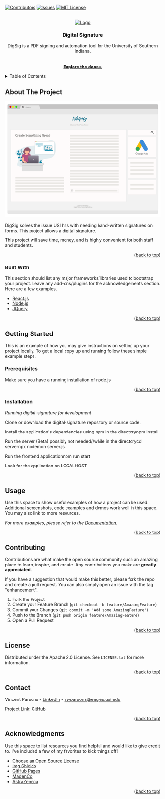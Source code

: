 <div id="top"></div>

<!-- Project Sheilds -->
[![Contributors][contributors-shield]][contributors-url]
[![Issues][issues-shield]][issues-url]
[![MIT License][license-shield]][license-url]



<!-- PROJECT LOGO -->
<br />
<div align="center">
  <a href="https://github.com/VincentParsons/DigSig">
    <img src="images/logo.png" alt="Logo" width="80" height="80">
  </a>

  <h3 align="center">Digital Signature</h3>

  <p align="center">
    DigSig is a PDF signing and automation tool for the University of Southern Indiana.
    <br />
    <br />
    <br />
    <a href="https://github.com/othneildrew/Best-README-Template"><strong>Explore the docs »</strong></a>
    <br />
  </p>
</div>

<!-- TABLE OF CONTENTS -->
<details>
  <summary>Table of Contents</summary>
  <ol>
    <li>
      <a href="#about-the-project">About The Project</a>
      <ul>
        <li><a href="#built-with">Built With</a></li>
      </ul>
    </li>
    <li>
      <a href="#getting-started">Getting Started</a>
      <ul>
        <li><a href="#prerequisites">Prerequisites</a></li>
        <li><a href="#installation">Installation</a></li>
      </ul>
    </li>
    <li><a href="#usage">Usage</a></li>
    <li><a href="#contributing">Contributing</a></li>
    <li><a href="#license">License</a></li>
    <li><a href="#contact">Contact</a></li>
    <li><a href="#acknowledgments">Acknowledgments</a></li>
  </ol>
</details>


<!-- ABOUT THE PROJECT -->
## About The Project

[![Product Name Screen Shot][product-screenshot]](https://raw.githubusercontent.com/othneildrew/Best-README-Template/master/images/screenshot.png)

DigSig solves the issue USI has with needing hand-written signatures on forms. This project allows a digital signature.

This project will save time, money, and is highly convenient for both staff and students.

<p align="right">(<a href="#top">back to top</a>)</p>

### Built With

This section should list any major frameworks/libraries used to bootstrap your project. Leave any add-ons/plugins for the acknowledgements section. Here are a few examples.

* [React.js](https://reactjs.org/)
* [Node.js](https://nodejs.org/en/)
* [JQuery](https://jquery.com)

<p align="right">(<a href="#top">back to top</a>)</p>


<!-- GETTING STARTED -->
## Getting Started

This is an example of how you may give instructions on setting up your project locally.
To get a local copy up and running follow these simple example steps.

### Prerequisites

Make sure you have a running installation of node.js

<p align="right">(<a href="#top">back to top</a>)</p>
  
### Installation

*Running digital-signature for development*

Clone or download the digital-signature repository or source code.

Install the application's dependencies using npm in the directorynpm install

Run the server (Beta) possibly not needed//while in the directorycd servernpx nodemon server.js

Run the frontend applicationnpm run start

Look for the application on LOCALHOST

<p align="right">(<a href="#top">back to top</a>)</p>

<!-- USAGE EXAMPLES -->
## Usage

Use this space to show useful examples of how a project can be used. Additional screenshots, code examples and demos work well in this space. You may also link to more resources.

_For more examples, please refer to the [Documentation](https://example.com)._

<p align="right">(<a href="#top">back to top</a>)</p>

<!-- CONTRIBUTING -->
## Contributing

Contributions are what make the open source community such an amazing place to learn, inspire, and create. Any contributions you make are **greatly appreciated**.

If you have a suggestion that would make this better, please fork the repo and create a pull request. You can also simply open an issue with the tag "enhancement".

1. Fork the Project
2. Create your Feature Branch (`git checkout -b feature/AmazingFeature`)
3. Commit your Changes (`git commit -m 'Add some AmazingFeature'`)
4. Push to the Branch (`git push origin feature/AmazingFeature`)
5. Open a Pull Request

<p align="right">(<a href="#top">back to top</a>)</p>

<!-- LICENSE -->
## License

Distributed under the Apache 2.0 License. See `LICENSE.txt` for more information.

<p align="right">(<a href="#top">back to top</a>)</p>

<!-- CONTACT -->
## Contact

Vincent Parsons - [LinkedIn](www.linkedin.com/in/vwparsons) - vwparsons@eagles.usi.edu <br/>

Project Link: [GitHub](https://github.com/VincentParsons/DigSig)

<p align="right">(<a href="#top">back to top</a>)</p>

<!-- ACKNOWLEDGMENTS -->
## Acknowledgments

Use this space to list resources you find helpful and would like to give credit to. I've included a few of my favorites to kick things off!

* [Choose an Open Source License](https://choosealicense.com)
* [Img Shields](https://shields.io)
* [GitHub Pages](https://pages.github.com)
* [MadenCo]("https://maddenco.com")
* [AstraZeneca](https://www.astrazeneca.com)

<p align="right">(<a href="#top">back to top</a>)</p>

<!-- MARKDOWN LINKS & IMAGES -->
<!-- https://www.markdownguide.org/basic-syntax/#reference-style-links -->
[contributors-shield]: https://img.shields.io/github/contributors/zakpruitt/senior-project.svg?style=for-the-badge
[contributors-url]: https://github.com/zakpruitt/senior-project/graphs/contributors
[issues-shield]: https://img.shields.io/github/issues/zakpruitt/senior-project.svg?style=for-the-badge
[issues-url]: https://github.com/zakpruitt/senior-project/issues
[license-shield]: https://img.shields.io/github/license/zakpruitt/senior-project.svg?style=for-the-badge
[license-url]: https://github.com/zakpruitt/senior-project/master/LICENSE.txt
[product-screenshot]: https://raw.githubusercontent.com/othneildrew/Best-README-Template/master/images/screenshot.png
[product-screenshots]: https://raw.githubusercontent.com/othneildrew/Best-README-Template/master/images/screenshot.png
